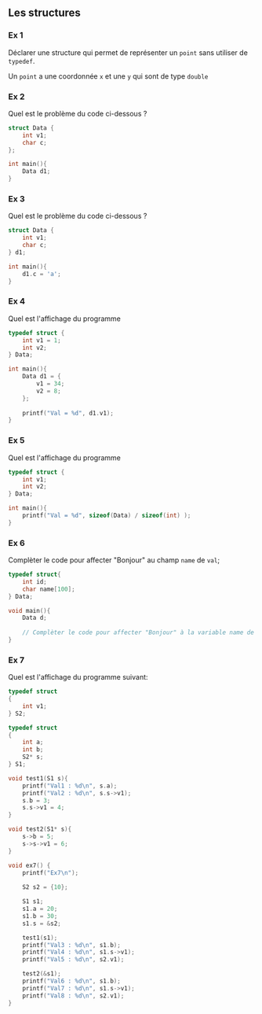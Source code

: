 ## Les structures

### Ex 1

Déclarer une structure qui permet de représenter un `point` sans utiliser de `typedef`.

Un `point` a une coordonnée `x` et une `y` qui sont de type `double`

### Ex 2

Quel est le problème du code ci-dessous ?

```C
struct Data {
    int v1;
    char c;
};

int main(){
    Data d1;
}
```

### Ex 3

Quel est le problème du code ci-dessous ?

```C
struct Data {
    int v1;
    char c;
} d1;

int main(){
    d1.c = 'a';
}
```

### Ex 4

Quel est l'affichage du programme

```C
typedef struct {
    int v1 = 1;
    int v2;
} Data;

int main(){
    Data d1 = {
        v1 = 34;
        v2 = 8;
    };
    
    printf("Val = %d", d1.v1);
}
```


### Ex 5

Quel est l'affichage du programme

```C
typedef struct {
    int v1;
    int v2;
} Data;

int main(){
    printf("Val = %d", sizeof(Data) / sizeof(int) );
}
```

### Ex 6

Complèter le code pour affecter "Bonjour" au champ `name` de `val`;

```C
typedef struct{
    int id;
    char name[100];
} Data;

void main(){
    Data d;
    
    // Complèter le code pour affecter "Bonjour" à la variable name de val;
}
```
### Ex 7

Quel est l'affichage du programme suivant:

```C
typedef struct
{
    int v1;
} S2;

typedef struct
{
    int a;
    int b;
    S2* s;
} S1;

void test1(S1 s){
    printf("Val1 : %d\n", s.a);
    printf("Val2 : %d\n", s.s->v1);
    s.b = 3;
    s.s->v1 = 4;
}

void test2(S1* s){
    s->b = 5;
    s->s->v1 = 6;
}

void ex7() { 
    printf("Ex7\n"); 
    
    S2 s2 = {10};

    S1 s1;
    s1.a = 20;
    s1.b = 30;
    s1.s = &s2;

    test1(s1);    
    printf("Val3 : %d\n", s1.b);
    printf("Val4 : %d\n", s1.s->v1);
    printf("Val5 : %d\n", s2.v1);

    test2(&s1);    
    printf("Val6 : %d\n", s1.b);
    printf("Val7 : %d\n", s1.s->v1);
    printf("Val8 : %d\n", s2.v1);
}
```